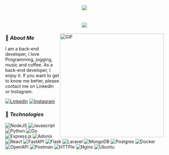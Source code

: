 <div align="center"> <a align="center" href="https://s.id/standwithpalestine"><img src="https://raw.githubusercontent.com/Safouene1/support-palestine-banner/master/banner-support.svg"> </a> </div>

<h1 align="center">
    <img src="https://readme-typing-svg.herokuapp.com/?font=Honk&color=47A248&size=45&center=true&vCenter=true&width=500&height=70&duration=4050&lines=Hi+There!+👋;+I'm+Andhika+Malik!;" />
</h1>

<img align="right" alt="GIF" src="https://media1.tenor.com/m/oM9t2cd32VoAAAAC/one-piece-luffy.gif" width="330" />

### 📖 *About Me* 
I am a back-end developer, I love Programming, jogging, music and coffee. As a back-end developer, I enjoy it. If you want to get to know me better, please contact me on Linkedln or Instagram.

[![LinkedIn](https://img.shields.io/badge/LinkedIn-0A66C2?style=flat-square&logo=linkedin&logoColor=white)](https://www.linkedin.com/in/andhika-malik/)
[![Instagram](https://img.shields.io/badge/-Instagram-e4405f?style=flat-square&logo=Instagram&logoColor=white)](https://www.instagram.com/andhika.mlk/)

### 🚀 *Technologies*

![NodeJS](https://img.shields.io/badge/node.js-5FA04E?style=for-the-badge&logo=nodedotjs&logoColor=white)
![Javascript](https://img.shields.io/badge/-Javascript-efd81d?style=for-the-badge&logo=Javascript&logoColor=black)
![Python](https://img.shields.io/badge/python-4584b6?style=for-the-badge&logo=python&logoColor=4584b6&labelColor=ffde57)
![Go](https://img.shields.io/badge/go-00ADD8?style=for-the-badge&logo=go&logoColor=white)
![Express.js](https://img.shields.io/badge/Express.js-ffffff?style=for-the-badge&logo=express&logoColor=black)
![Adonis](https://img.shields.io/badge/adonis-5A45FF?style=for-the-badge&logo=adonisjs)
![React]([https://img.shields.io/badge/react-61DAFB?style=for-the-badge&logo=react&logoColor=black](https://img.shields.io/badge/react-24292e?style=for-the-badge&logo=react&logoColor=61DAFB))
![FastAPI](https://img.shields.io/badge/fastapi-ffffff?style=for-the-badge&logo=fastapi)
![Flask](https://img.shields.io/badge/flask-ffffff?style=for-the-badge&logo=flask&logoColor=black)
![Laravel](https://img.shields.io/badge/Laravel-%23FF2D20.svg?style=for-the-badge&logo=laravel&logoColor=white)
![MongoDB](https://img.shields.io/badge/mongodb-fff?style=for-the-badge&logo=mongodb&logoColor=47A248)
![Postgres](https://img.shields.io/badge/postgresql-4169E1?style=for-the-badge&logo=postgresql&logoColor=white)
![Docker](https://img.shields.io/badge/docker-2496ED?style=for-the-badge&logo=docker&logoColor=white)
![OpenAPI](https://img.shields.io/badge/openapi-6BA539?style=for-the-badge&logo=openapiinitiative&logoColor=white)
![Postman](https://img.shields.io/badge/postman-FF6C37?style=for-the-badge&logo=postman&logoColor=white)
![HTTPie](https://img.shields.io/badge/httpie-white?style=for-the-badge&logo=httpie&logoColor=black)
![Nginx](https://img.shields.io/badge/nginx-fff?style=for-the-badge&logo=nginx&logoColor=009639)
![Ubuntu](https://img.shields.io/badge/ubuntu-E95420?style=for-the-badge&logo=ubuntu&logoColor=white)

